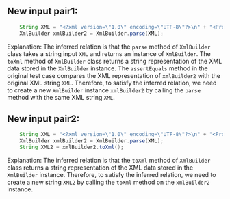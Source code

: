 ## New input pair1:
```java
    String XML = "<?xml version=\"1.0\" encoding=\"UTF-8\"?>\n" + "<Projects>\n" + "  <underscore-java language=\"Java\" scm=\"SVN\">\n" + "    <Location type=\"URL\">https://github.com/javadev/underscore-java/</Location>\n" + "  </underscore-java>\n" + "  <JetS3t language=\"Java\" scm=\"CVS\">\n" + "    <Location type=\"URL\">https://jets3t.s3.amazonaws.com/index.html</Location>\n" + "  </JetS3t>\n" + "</Projects>";
    XmlBuilder xmlBuilder2 = XmlBuilder.parse(XML);
```

Explanation: The inferred relation is that the `parse` method of `XmlBuilder` class takes a string input `XML` and returns an instance of `XmlBuilder`. The `toXml` method of `XmlBuilder` class returns a string representation of the XML data stored in the `XmlBuilder` instance. The `assertEquals` method in the original test case compares the XML representation of `xmlBuilder2` with the original XML string `XML`. Therefore, to satisfy the inferred relation, we need to create a new `XmlBuilder` instance `xmlBuilder2` by calling the `parse` method with the same XML string `XML`.

## New input pair2:
```java
    String XML = "<?xml version=\"1.0\" encoding=\"UTF-8\"?>\n" + "<Projects>\n" + "  <underscore-java language=\"Java\" scm=\"SVN\">\n" + "    <Location type=\"URL\">https://github.com/javadev/underscore-java/</Location>\n" + "  </underscore-java>\n" + "  <JetS3t language=\"Java\" scm=\"CVS\">\n" + "    <Location type=\"URL\">https://jets3t.s3.amazonaws.com/index.html</Location>\n" + "  </JetS3t>\n" + "</Projects>";
    XmlBuilder xmlBuilder2 = XmlBuilder.parse(XML);
    String XML2 = xmlBuilder2.toXml();
```

Explanation: The inferred relation is that the `toXml` method of `XmlBuilder` class returns a string representation of the XML data stored in the `XmlBuilder` instance. Therefore, to satisfy the inferred relation, we need to create a new string `XML2` by calling the `toXml` method on the `xmlBuilder2` instance.

